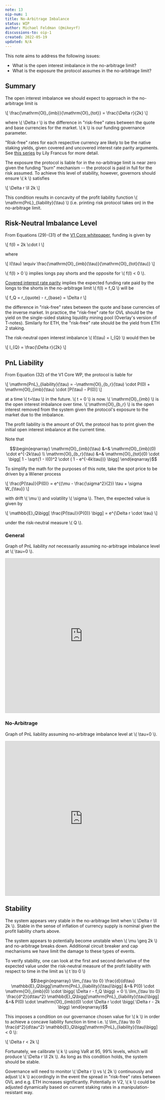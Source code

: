 ```yaml
---
note: 13
oip-num: 1
title: No-Arbitrage Imbalance
status: WIP
author: Michael Feldman (@mikeyrf)
discussions-to: oip-1
created: 2022-05-19
updated: N/A
---
```


This note aims to address the following issues:

- What is the open interest imbalance in the no-arbitrage limit?
- What is the exposure the protocol assumes in the no-arbitrage limit?


## Summary

The open interest imbalance we should expect to approach in the no-arbitrage limit is

\\[ \frac{\mathrm{OI}\_{imb}}{\mathrm{OI}\_{tot}} = \frac{\Delta r}{2k} \\]

where \\( \Delta r \\) is the difference in "risk-free" rates between the quote
and base currencies for the market. \\( k \\) is our funding governance parameter.

"Risk-free" rates for each respective currency are likely to be the native staking yields, given
covered and uncovered interest rate parity arguments. See [this series](https://nopeitslily.substack.com/p/risk-frees-and-currencies-part-three?utm_source=%2Fprofile%2F26558147-lily-francus&utm_medium=reader2&s=r) by Lily Francus for more detail.

The exposure the protocol is liable for in the no-arbitrage limit is near zero given the funding "burn" mechanism -- the protocol is paid in full for the risk assumed. To achieve this level of stability, however, governors should ensure \\( k \\) satisfies

\\[ \Delta r \ll 2k \\]

This condition results in concavity of the profit liability function \\( \mathrm{PnL}\_{liability}(\tau) \\) (i.e. printing risk protocol takes on) in the no-arbitrage limit.


## Risk-Neutral Imbalance Level

From Equations (29)-(31) of the [V1 Core whitepaper](https://planckcat.mypinata.cloud/ipfs/QmVMX7DH8Kh22kxMyDFGUJcw1a3irNPvyZBtAogkyJYJEv), funding is given by

\\[ f(I) = 2k \cdot I \\]

where

\\[ I(\tau) \equiv \frac{\mathrm{OI}\_{imb}(\tau)}{\mathrm{OI}\_{tot}(\tau)} \\]

\\( f(I) > 0 \\) implies longs pay shorts and the opposite for \\( f(I) < 0 \\).

[Covered interest rate parity](https://en.wikipedia.org/wiki/Interest_rate_parity#Covered_interest_rate_parity) implies the expected funding rate paid by the longs to the shorts in the no-arbitrage limit \\( f(I) = f_Q \\) will be

\\[ f_Q = r_{quote} - r_{base} = \Delta r \\]

the difference in "risk-free" rates between the quote and base currencies of the inverse market. In practice, the "risk-free" rate for OVL should be the yield on the single-sided staking liquidity mining pool (Overlay's version of T-notes). Similarly for ETH, the "risk-free" rate should be the yield from ETH 2 staking.

The risk-neutral open interest imbalance \\( I(\tau) = I\_{Q} \\) would then be

\\[ I\_{Q} = \frac{\Delta r}{2k} \\]


## PnL Liability

From Equation (32) of the V1 Core WP, the protocol is liable for

\\[ \mathrm{PnL}\_{liability}(\tau) = -\mathrm{OI}\_{b_r}(\tau) \cdot P(0) + \mathrm{OI}\_{imb}(\tau) \cdot [P(\tau) - P(0)] \\]

at a time \\( t=\tau \\) in the future. \\( t = 0 \\) is now. \\( \mathrm{OI}\_{imb} \\) is the open interest imbalance over time. \\( \mathrm{OI}\_{b_r} \\) is the open interest removed from the system given the protocol's exposure to the market due to the imbalance.

The profit liability is the amount of OVL the protocol has to print given the initial open interest imbalance at the current time.

Note that

$$\begin{eqnarray}
\mathrm{OI}_{imb}(\tau) &=& \mathrm{OI}_{imb}(0) \cdot e^{-2k\tau} \\
\mathrm{OI}_{b_r}(\tau) &=& \mathrm{OI}_{tot}(0) \cdot \bigg[ 1 - \sqrt{1 - I(0)^2 \cdot ( 1 - e^{-4k\tau})} \bigg]
\end{eqnarray}$$

To simplify the math for the purposes of this note, take the spot price to be driven by a Wiener process

\\[ \frac{P(\tau)}{P(0)} = e^{(\mu - \frac{\sigma^2}{2}) \tau + \sigma W_{\tau}} \\]

with drift \\( \mu \\) and volatility \\( \sigma \\). Then, the expected value is given by

\\[ \mathbb{E}_Q\bigg[ \frac{P(\tau)}{P(0)} \bigg] = e^{\Delta r \cdot \tau} \\]

under the risk-neutral measure \\( Q \\).

### General

Graph of PnL liability *not* necessarily assuming no-arbitrage imbalance level at \\( \tau=0 \\).

<iframe src="https://www.desmos.com/calculator/74d0jtfuw4?embed" width="500" height="500" style="border: 1px solid #ccc" frameborder=0></iframe>


### No-Arbitrage

Graph of PnL liability assuming no-arbitrage imbalance level at \\( \tau=0 \\).

<iframe src="https://www.desmos.com/calculator/vl0yo9m7u0?embed" width="500" height="500" style="border: 1px solid #ccc" frameborder=0></iframe>


## Stability

The system appears very stable in the no-arbitrage limit when \\( \Delta r \ll 2k \\). Stable in the sense of inflation of currency supply is nominal given the profit liability charts above.

The system appears to potentially become unstable when \\( \mu \geq 2k \\) and no-arbitrage breaks down. Additional circuit breaker and cap mechanisms we have limit the damage to these types of events.

To verify stability, one can look at the first and second derivative of the expected value under the risk-neutral measure of the profit liability with respect to time in the limit as \\( t \to 0 \\)

$$\begin{eqnarray}
\lim_{\tau \to 0} \frac{d}{d\tau} \mathbb{E}_Q\bigg[\mathrm{PnL}_{liability}(\tau)\bigg] &=& P(0) \cdot \mathrm{OI}_{imb}(0) \cdot \bigg( \Delta r - f_Q \bigg) = 0 \\
\lim_{\tau \to 0} \frac{d^2}{d\tau^2} \mathbb{E}_Q\bigg[\mathrm{PnL}_{liability}(\tau)\bigg] &=& P(0) \cdot \mathrm{OI}_{imb}(0) \cdot \Delta r \cdot \bigg( \Delta r - 2k \bigg)
\end{eqnarray}$$

This imposes a condition on our governance chosen value for \\( k \\) in order to achieve a concave liability function in time i.e. \\( \lim_{\tau \to 0} \frac{d^2}{d\tau^2} \mathbb{E}\_Q\bigg[\mathrm{PnL}_{liability}(\tau)\bigg] < 0 \\):

\\[ \Delta r < 2k \\]

Fortunately, we calibrate \\( k \\) using VaR at 95, 99% levels, which will produce \\( \Delta r \ll 2k \\). As long as this condition holds, the system should be stable.

Governance will need to monitor \\( \Delta r \\) vs \\( 2k \\) continuously and adjust \\( k \\) accordingly in the event the spread in "risk-free" rates between OVL and e.g. ETH increases significantly. Potentially in V2, \\( k \\) could be adjusted dynamically based on current staking rates in a manipulation-resistant way.
